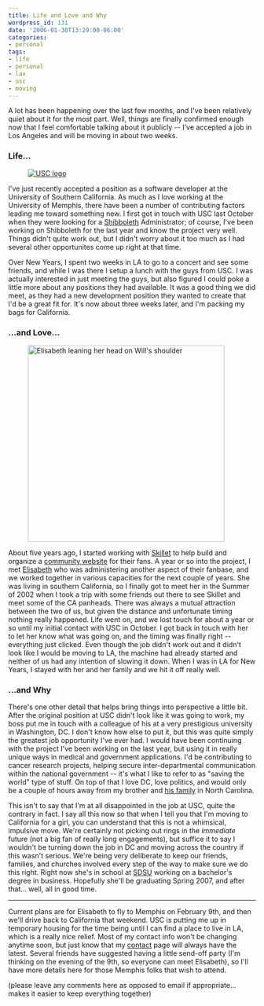 ```yaml
---
title: Life and Love and Why
wordpress_id: 131
date: '2006-01-30T13:29:00-06:00'
categories:
- personal
tags:
- life
- personal
- lax
- usc
- moving
---
```

A lot has been happening over the last few months, and I've been relatively quiet about it for the most part.  Well,
things are finally confirmed enough now that I feel comfortable talking about it publicly -- I've accepted a job in Los
Angeles and will be moving in about two weeks.

### Life... ###

<aside class="alignright"><figure>
  <a href="http://www.usc.edu"><img src="usc.png" alt="USC logo" ></a>
</figure></aside>

I've just recently accepted a position as a software developer at the University of Southern California.  As much as I
love working at the University of Memphis, there have been a number of contributing factors leading me toward something
new.  I first got in touch with USC last October when they were looking for a [Shibboleth][] Administrator; of course,
I've been working on Shibboleth for the last year and know the project very well.  Things didn't quite work out, but I
didn't worry about it too much as I had several other opportunites come up right at that time.

Over New Years, I spent two weeks in LA to go to a concert and see some friends, and while I was there I setup a lunch
with the guys from USC.  I was actually interested in just meeting the guys, but also figured I could poke a little more
about any positions they had available.  It was a good thing we did meet, as they had a new development position they
wanted to create that I'd be a great fit for.  It's now about three weeks later, and I'm packing my bags for California.

[shibboleth]: http://shibboleth.internet2.edu/


### ...and Love... ###

<aside class="alignleft"><figure>
  <a href="http://www.flickr.com/photos/wnorris/tags/elisabeth/">
    <img src="will-and-elisabeth.jpg" alt="Elisabeth leaning her head on Will's shoulder" width="400">
  </a>
</figure></aside>

About five years ago, I started working with [Skillet][] to help build and organize a [community website][] for their
fans.  A year or so into the project, I met [Elisabeth][] who was administering another aspect of their fanbase, and we
worked together in various capacities for the next couple of years.  She was living in southern California, so I finally
got to meet her in the Summer of 2002 when I took a trip with some friends out there to see Skillet and meet some of the
CA panheads.  There was always a mutual attraction between the two of us, but given the distance and unfortunate timing
nothing really happened.  Life went on, and we lost touch for about a year or so until my initial contact with USC in
October.  I got back in touch with her to let her know what was going on, and the timing was finally right -- everything
just clicked.  Even though the job didn't work out and it didn't look like I would be moving to LA, the machine had
already started and neither of us had any intention of slowing it down.  When I was in LA for New Years, I stayed with
her and her family and we hit it off really well.

[elisabeth]: http://www.flickr.com/photos/wnorris/tags/elisabeth/
[skillet]: http://en.wikipedia.org/wiki/Skillet_(band)
[community website]: http://www.panheads.org/


### ...and Why ###

There's one other detail that helps bring things into perspective a little bit.  After the original position at USC
didn't look like it was going to work, my boss put me in touch with a colleague of his at a very prestigious university
in Washington, DC.  I don't know how else to put it, but this was quite simply the greatest job opportunity I've ever
had.  I would have been continuing with the project I've been working on the last year, but using it in really unique
ways in medical and government applications.  I'd be contributing to cancer research projects, helping secure
inter-departmental communication within the national government -- it's what I like to refer to as "saving the world"
type of stuff.  On top of that I love DC, love politics, and would only be a couple of hours away from my brother and
[his family][] in North Carolina.

This isn't to say that I'm at all disappointed in the job at USC, quite the contrary in fact.  I say all this now so
that when I tell you that I'm moving to California for a girl, you can understand that this is not a whimsical,
impulsive move.  We're certainly not picking out rings in the *immediate* future (not a big fan of really long
engagements), but suffice it to say I wouldn't be turning down the job in DC and moving across the country if this
wasn't serious.  We're being very deliberate to keep our friends, families, and churches involved every step of the way
to make sure we do this right.  Right now she's in school at [SDSU][] working on a bachelor's degree in business.
Hopefully she'll be graduating Spring 2007, and after that... well, all in good time.

[his family]: http://www.flickr.com/photos/wnorris/sets/399105/
[sdsu]: http://www.sdsu.edu/


-----

Current plans are for Elisabeth to fly to Memphis on February 9th, and then we'll drive back to California that weekend.
USC is putting me up in temporary housing for the time being until I can find a place to live in LA, which is a really
nice relief. Most of my contact info won't be changing anytime soon, but just know that my [contact][] page will always
have the latest.  Several friends have suggested having a little send-off party (I'm thinking on the evening of the 9th,
so everyone can meet Elisabeth), so I'll have more details here for those Memphis folks that wish to attend.

[contact]: http://willnorris.com/contact/

(please leave any comments here as opposed to email if appropriate... makes it easier to keep everything together)
